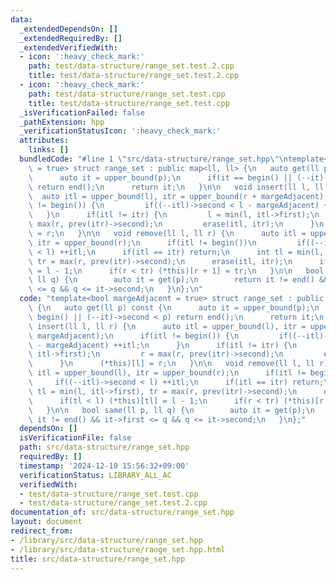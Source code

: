 ```yaml
---
data:
  _extendedDependsOn: []
  _extendedRequiredBy: []
  _extendedVerifiedWith:
  - icon: ':heavy_check_mark:'
    path: test/data-structure/range_set.test.2.cpp
    title: test/data-structure/range_set.test.2.cpp
  - icon: ':heavy_check_mark:'
    path: test/data-structure/range_set.test.cpp
    title: test/data-structure/range_set.test.cpp
  _isVerificationFailed: false
  _pathExtension: hpp
  _verificationStatusIcon: ':heavy_check_mark:'
  attributes:
    links: []
  bundledCode: "#line 1 \"src/data-structure/range_set.hpp\"\ntemplate<bool margeAdjacent\
    \ = true> struct range_set : public map<ll, ll> {\n   auto get(ll p) const {\n\
    \      auto it = upper_bound(p);\n      if(it == begin() || (--it)->second < p)\
    \ return end();\n      return it;\n   }\n\n   void insert(ll l, ll r) {\n    \
    \  auto itl = upper_bound(l), itr = upper_bound(r + margeAdjacent);\n      if(itl\
    \ != begin()) {\n         if((--itl)->second < l - margeAdjacent) ++itl;\n   \
    \   }\n      if(itl != itr) {\n         l = min(l, itl->first);\n         r =\
    \ max(r, prev(itr)->second);\n         erase(itl, itr);\n      }\n      (*this)[l]\
    \ = r;\n   }\n\n   void remove(ll l, ll r) {\n      auto itl = upper_bound(l),\
    \ itr = upper_bound(r);\n      if(itl != begin())\n         if((--itl)->second\
    \ < l) ++itl;\n      if(itl == itr) return;\n      int tl = min(l, itl->first),\
    \ tr = max(r, prev(itr)->second);\n      erase(itl, itr);\n      if(tl < l) (*this)[tl]\
    \ = l - 1;\n      if(r < tr) (*this)[r + 1] = tr;\n   }\n\n   bool same(ll p,\
    \ ll q) {\n        auto it = get(p);\n        return it != end() && it->first\
    \ <= q && q <= it->second;\n   }\n};\n"
  code: "template<bool margeAdjacent = true> struct range_set : public map<ll, ll>\
    \ {\n   auto get(ll p) const {\n      auto it = upper_bound(p);\n      if(it ==\
    \ begin() || (--it)->second < p) return end();\n      return it;\n   }\n\n   void\
    \ insert(ll l, ll r) {\n      auto itl = upper_bound(l), itr = upper_bound(r +\
    \ margeAdjacent);\n      if(itl != begin()) {\n         if((--itl)->second < l\
    \ - margeAdjacent) ++itl;\n      }\n      if(itl != itr) {\n         l = min(l,\
    \ itl->first);\n         r = max(r, prev(itr)->second);\n         erase(itl, itr);\n\
    \      }\n      (*this)[l] = r;\n   }\n\n   void remove(ll l, ll r) {\n      auto\
    \ itl = upper_bound(l), itr = upper_bound(r);\n      if(itl != begin())\n    \
    \     if((--itl)->second < l) ++itl;\n      if(itl == itr) return;\n      int\
    \ tl = min(l, itl->first), tr = max(r, prev(itr)->second);\n      erase(itl, itr);\n\
    \      if(tl < l) (*this)[tl] = l - 1;\n      if(r < tr) (*this)[r + 1] = tr;\n\
    \   }\n\n   bool same(ll p, ll q) {\n        auto it = get(p);\n        return\
    \ it != end() && it->first <= q && q <= it->second;\n   }\n};"
  dependsOn: []
  isVerificationFile: false
  path: src/data-structure/range_set.hpp
  requiredBy: []
  timestamp: '2024-12-10 15:56:32+09:00'
  verificationStatus: LIBRARY_ALL_AC
  verifiedWith:
  - test/data-structure/range_set.test.cpp
  - test/data-structure/range_set.test.2.cpp
documentation_of: src/data-structure/range_set.hpp
layout: document
redirect_from:
- /library/src/data-structure/range_set.hpp
- /library/src/data-structure/range_set.hpp.html
title: src/data-structure/range_set.hpp
---
```

